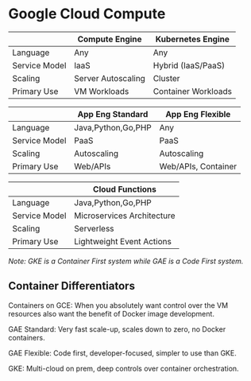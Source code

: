 # Google Cloud Compute

|               | Compute Engine     | Kubernetes Engine   |
|---------------|--------------------|---------------------|
| Language      | Any                | Any                 |
| Service Model | IaaS               | Hybrid (IaaS/PaaS)  |
| Scaling       | Server Autoscaling | Cluster             |
| Primary Use   | VM Workloads       | Container Workloads |

|               | App Eng Standard    | App Eng Flexible     |
|---------------|---------------------|----------------------|
| Language      | Java,Python,Go,PHP  | Any                  |
| Service Model | PaaS                | PaaS                 |
| Scaling       | Autoscaling         | Autoscaling          |
| Primary Use   | Web/APIs            | Web/APIs, Container  |

|               | Cloud Functions            |
|---------------|----------------------------|
| Language      | Java,Python,Go,PHP         |
| Service Model | Microservices Architecture |
| Scaling       | Serverless                 |
| Primary Use   | Lightweight Event Actions  |

_Note: GKE is a Container First system while GAE is a Code First system._

## Container Differentiators

Containers on GCE: When you absolutely want control over the VM resources also want the benefit of Docker image development.

GAE Standard: Very fast scale-up, scales down to zero, no Docker containers.

GAE Flexible: Code first, developer-focused, simpler to use than GKE.

GKE: Multi-cloud on prem, deep controls over container orchestration.

